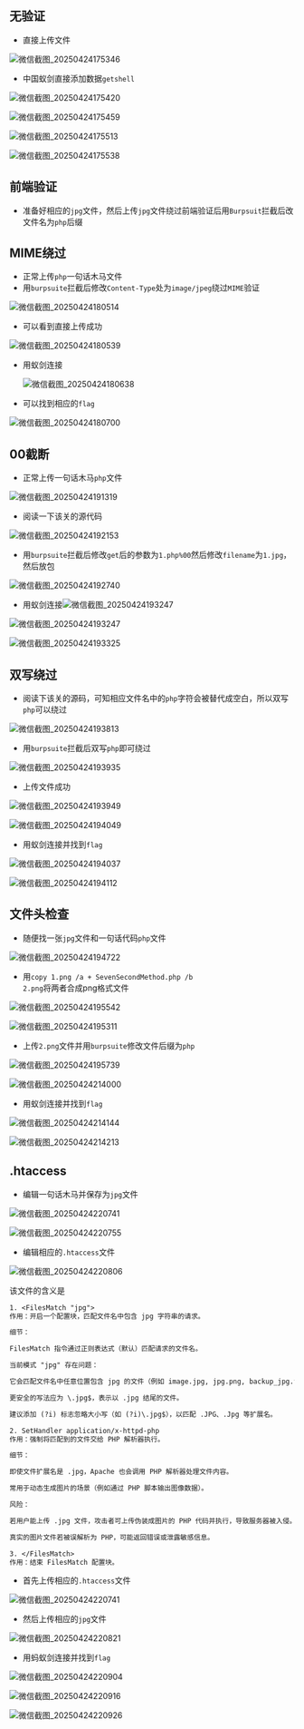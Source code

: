## 无验证

+ 直接上传文件

![微信截图_20250424175346](./微信截图_20250424175346.png)



+ 中国蚁剑直接添加数据<code>getshell</code>

![微信截图_20250424175420](./微信截图_20250424175420.png)

![微信截图_20250424175459](./微信截图_20250424175459.png)

![微信截图_20250424175513](./微信截图_20250424175513.png)

![微信截图_20250424175538](./微信截图_20250424175538.png)





## 前端验证

+ 准备好相应的<code>jpg</code>文件，然后上传<code>jpg</code>文件绕过前端验证后用<code>Burpsuit</code>拦截后改文件名为<code>php</code>后缀





## MIME绕过

+ 正常上传<code>php</code>一句话木马文件
+ 用<code>burpsuite</code>拦截后修改<code>Content-Type</code>处为<code>image/jpeg</code>绕过<code>MIME</code>验证

![微信截图_20250424180514](./微信截图_20250424180514.png)



+ 可以看到直接上传成功

![微信截图_20250424180539](./微信截图_20250424180539.png)



+ 用蚁剑连接

  ![微信截图_20250424180638](./微信截图_20250424180638.png)

  



+ 可以找到相应的<code>flag</code>

![微信截图_20250424180700](./微信截图_20250424180700.png)



## 00截断

+ 正常上传一句话木马<code>php</code>文件

![微信截图_20250424191319](./微信截图_20250424191319.png)



+ 阅读一下该关的源代码

![微信截图_20250424192153](./微信截图_20250424192153.png)



+ 用<code>burpsuite</code>拦截后修改<code>get</code>后的参数为<code>1.php%00</code>然后修改<code>filename</code>为<code>1.jpg</code>，然后放包

![微信截图_20250424192740](./微信截图_20250424192740.png)



+ 用蚁剑连接![微信截图_20250424193247](./微信截图_20250424193247.png)



![微信截图_20250424193247](./微信截图_20250424193302.png)

![微信截图_20250424193325](./微信截图_20250424193325.png)



## 双写绕过

+ 阅读下该关的源码，可知相应文件名中的<code>php</code>字符会被替代成空白，所以双写<code>php</code>可以绕过

![微信截图_20250424193813](./微信截图_20250424193813.png)



+ 用<code>burpsuite</code>拦截后双写<code>php</code>即可绕过

![微信截图_20250424193935](./微信截图_20250424193935.png)



+ 上传文件成功

![微信截图_20250424193949](./微信截图_20250424193949.png)

![微信截图_20250424194049](./微信截图_20250424194049.png)



+ 用蚁剑连接并找到<code>flag</code>

![微信截图_20250424194037](./微信截图_20250424194037.png)

![微信截图_20250424194112](./微信截图_20250424194112.png)



## 文件头检查

+ 随便找一张<code>jpg</code>文件和一句话代码<code>php</code>文件

![微信截图_20250424194722](./微信截图_20250424194722.png)



+ 用<code>copy 1.png /a + SevenSecondMethod.php /b 2.png</code>将两者合成png格式文件

![微信截图_20250424195542](./微信截图_20250424195542.png)

![微信截图_20250424195311](./微信截图_20250424195311.png)



+ 上传<code>2.png</code>文件并用<code>burpsuite</code>修改文件后缀为<code>php</code>

![微信截图_20250424195739](./微信截图_20250424195739.png)

![微信截图_20250424214000](./微信截图_20250424214000.png)

 

+ 用蚁剑连接并找到<code>flag</code>

![微信截图_20250424214144](./微信截图_20250424214144.png)

![微信截图_20250424214213](./微信截图_20250424214213.png)



## .htaccess

+ 编辑一句话木马并保存为<code>jpg</code>文件

![微信截图_20250424220741](./微信截图_20250424220741.png)

![微信截图_20250424220755](./微信截图_20250424220755.png)



+ 编辑相应的<code>.htaccess</code>文件

![微信截图_20250424220806](./微信截图_20250424220806.png)

该文件的含义是

~~~ txt
1. <FilesMatch "jpg">
作用：开启一个配置块，匹配文件名中包含 jpg 字符串的请求。

细节：

FilesMatch 指令通过正则表达式（默认）匹配请求的文件名。

当前模式 "jpg" 存在问题：

它会匹配文件名中任意位置包含 jpg 的文件（例如 image.jpg, jpg.png, backup_jpg.txt 等）。

更安全的写法应为 \.jpg$，表示以 .jpg 结尾的文件。

建议添加 (?i) 标志忽略大小写（如 (?i)\.jpg$），以匹配 .JPG、.Jpg 等扩展名。

2. SetHandler application/x-httpd-php
作用：强制将匹配到的文件交给 PHP 解析器执行。

细节：

即使文件扩展名是 .jpg，Apache 也会调用 PHP 解析器处理文件内容。

常用于动态生成图片的场景（例如通过 PHP 脚本输出图像数据）。

风险：

若用户能上传 .jpg 文件，攻击者可上传伪装成图片的 PHP 代码并执行，导致服务器被入侵。

真实的图片文件若被误解析为 PHP，可能返回错误或泄露敏感信息。

3. </FilesMatch>
作用：结束 FilesMatch 配置块。
~~~



+ 首先上传相应的<code>.htaccess</code>文件

![微信截图_20250424220741](./微信截图_20250424220741.png)



+ 然后上传相应的<code>jpg</code>文件

![微信截图_20250424220821](./微信截图_20250424220821.png)



+ 用蚂蚁剑连接并找到<code>flag</code>

![微信截图_20250424220904](./微信截图_20250424220904.png)

![微信截图_20250424220916](./微信截图_20250424220916.png)

![微信截图_20250424220926](./微信截图_20250424220926.png)
